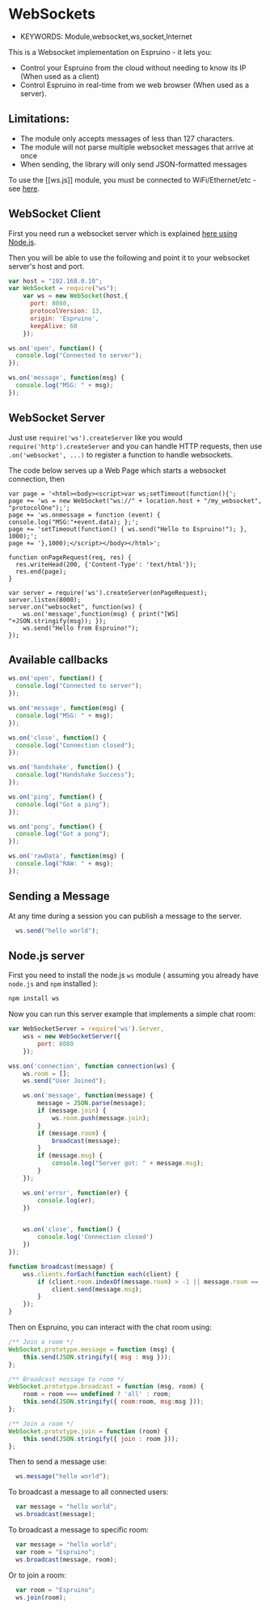 <!--- Copyright (c) 2015 Gordon Williams & Sameh Hady. See the file LICENSE for copying permission. -->
WebSockets
==========

* KEYWORDS: Module,websocket,ws,socket,Internet

This is a Websocket implementation on Espruino - it lets you:

* Control your Espruino from the cloud without needing to know its IP (When used as a client)
* Control Espruino in real-time from we web browser (When used as a server).

Limitations:
-----------

* The module only accepts messages of less than 127 characters.
* The module will not parse multiple websocket messages that arrive at once
* When sending, the library will only send JSON-formatted messages

To use the [[ws.js]] module, you must be connected to WiFi/Ethernet/etc - see [here](/Internet).

WebSocket Client
----------------

First you need run a websocket server which is explained [here using Node.js](https://www.npmjs.com/package/ws).

Then you will be able to use the following and point it to your websocket server's host and port.

```js
var host = "192.168.0.10";
var WebSocket = require("ws");
    var ws = new WebSocket(host,{
      port: 8080,
      protocolVersion: 13,
      origin: 'Espruino',
      keepAlive: 60
    });

ws.on('open', function() {
  console.log("Connected to server");
});

ws.on('message', function(msg) {
  console.log("MSG: " + msg);
});
```

WebSocket Server
----------------

Just use `require('ws').createServer` like you would `require('http').createServer` and you can handle HTTP requests,
then use `.on('websocket', ...)` to register a function to handle websockets.

The code below serves up a Web Page which starts a websocket connection, then

```
var page = '<html><body><script>var ws;setTimeout(function(){';
page += 'ws = new WebSocket("ws://" + location.host + "/my_websocket", "protocolOne");';
page += 'ws.onmessage = function (event) { console.log("MSG:"+event.data); };';
page += 'setTimeout(function() { ws.send("Hello to Espruino!"); }, 1000);';
page += '},1000);</script></body></html>';

function onPageRequest(req, res) {
  res.writeHead(200, {'Content-Type': 'text/html'});
  res.end(page);
}

var server = require('ws').createServer(onPageRequest);
server.listen(8000);
server.on("websocket", function(ws) {
    ws.on('message',function(msg) { print("[WS] "+JSON.stringify(msg)); });
    ws.send("Hello from Espruino!");
});
```


Available callbacks
-----------

```js
ws.on('open', function() {
  console.log("Connected to server");
});

ws.on('message', function(msg) {
  console.log("MSG: " + msg);
});

ws.on('close', function() {
  console.log("Connection closed");
});

ws.on('handshake', function() {
  console.log("Handshake Success");
});

ws.on('ping', function() {
  console.log("Got a ping");
});

ws.on('pong', function() {
  console.log("Got a pong");
});

ws.on('rawData', function(msg) {
  console.log("RAW: " + msg);
});
```

Sending a Message
-----------

At any time during a session you can publish a message to the server.

```js
  ws.send("hello world");
```

Node.js server
---------------

First you need to install the node.js `ws` module ( assuming you already have `node.js` and `npm` installed ):

```js
npm install ws
```

Now you can run this server example that implements a simple chat room:

```js
var WebSocketServer = require('ws').Server,
    wss = new WebSocketServer({
        port: 8080
    });

wss.on('connection', function connection(ws) {
    ws.room = [];
    ws.send("User Joined");

    ws.on('message', function(message) {
        message = JSON.parse(message);
        if (message.join) {
            ws.room.push(message.join);
        }
        if (message.room) {
            broadcast(message);
        }
        if (message.msg) {
            console.log("Server got: " + message.msg);
        }
    });

    ws.on('error', function(er) {
        console.log(er);
    })


    ws.on('close', function() {
        console.log('Connection closed')
    })
});

function broadcast(message) {
    wss.clients.forEach(function each(client) {
        if (client.room.indexOf(message.room) > -1 || message.room == 'all') {
            client.send(message.msg);
        }
    });
}
```

Then on Espruino, you can interact with the chat room using:

```js
/** Join a room */
WebSocket.prototype.message = function (msg) {
    this.send(JSON.stringify({ msg : msg }));
};

/** Broadcast message to room */
WebSocket.prototype.broadcast = function (msg, room) {
    room = room === undefined ? 'all' : room;
    this.send(JSON.stringify({ room:room, msg:msg }));
};

/** Join a room */
WebSocket.prototype.join = function (room) {
    this.send(JSON.stringify({ join : room }));
};
```

Then to send a message use:

```js
  ws.message("hello world");
```

To broadcast a message to all connected users:

```js
  var message = "hello world";
  ws.broadcast(message);
```

To broadcast a message to specific room:

```js
  var message = "hello world";
  var room = "Espruino";
  ws.broadcast(message, room);
```

Or to join a room:

```js
  var room = "Espruino";
  ws.join(room);
```
